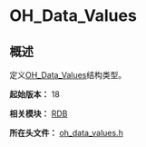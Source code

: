 # OH_Data_Values

## 概述

定义[OH_Data_Values](capi-oh-data-values.md)结构类型。

**起始版本：** 18

**相关模块：** [RDB](capi-rdb.md)

**所在头文件：** [oh_data_values.h](capi-oh-data-values-h.md)

